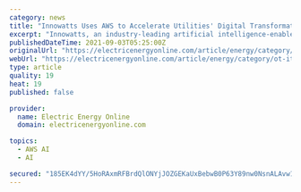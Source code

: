 ```yaml
---
category: news
title: "Innowatts Uses AWS to Accelerate Utilities' Digital Transformation"
excerpt: "Innowatts, an industry-leading artificial intelligence-enabled (AI) software-as-a-service (SaaS) platform for global energy providers, today (Sept 2) announced a solution to allow energy providers to ."
publishedDateTime: 2021-09-03T05:25:00Z
originalUrl: "https://electricenergyonline.com/article/energy/category/ot-it/53/916450/innowatts-uses-aws-to-accelerate-utilities-digital-transformation.html"
webUrl: "https://electricenergyonline.com/article/energy/category/ot-it/53/916450/innowatts-uses-aws-to-accelerate-utilities-digital-transformation.html"
type: article
quality: 19
heat: 19
published: false

provider:
  name: Electric Energy Online
  domain: electricenergyonline.com

topics:
  - AWS AI
  - AI

secured: "185EK4dYY/5HoRAxmRFBrdQlONYjJOZGEKaUxBebwB0P63Y89nw0NsnALAvw1t9pyn2uK39w911evVa6ZzGtFpjeRfulwAxqA+bgfL0h/8pUtBJ/sWQA1Z38tekTbM+JfAKwRp94xLwVudUZK4/D/Ol81eWvNVdeOWqrKoG2KOB50Xs7vT0LlhHL2CyAtVygefYd3UDG1QOJG3iDgq8/g51/Zl/cTUq03R9MBPY5cPW5H4+VzRJkoI/vILGCblNwE24qH8ybwb7eSCqpoPgvAWdFjH6wv8HD32LU8Ld/UN1OYoztbotfNtV7f4o5GCgey7Lrt8Uy17PnkxANPNhNpgFotrZgZLW2zK3i9AjUrIY=;4SNJypjkPns28K2CKgwcEg=="
---
```


